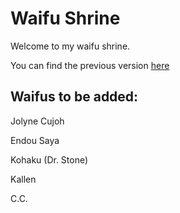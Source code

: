 # Waifu Shrine

Welcome to my waifu shrine.

You can find the previous version [here](https://github.com/LucaVHW/waifu-shrine)

## Waifus to be added:
Jolyne Cujoh

Endou Saya

Kohaku (Dr. Stone)

Kallen

C.C.
